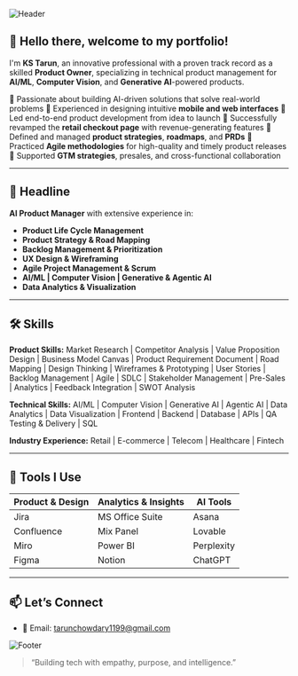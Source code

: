 ![Header](https://capsule-render.vercel.app/api?type=waving\&color=0:3b82f6,100:9333ea\&height=200\&section=header\&text=Hi,%20I'm%20KS%20Tarun%20%F0%9F%91%8B\&fontSize=40\&fontColor=ffffff)



## 👋 Hello there, welcome to my portfolio!


I'm **KS Tarun**, an innovative professional with a proven track record as a skilled **Product Owner**, specializing in technical product management for **AI/ML**, **Computer Vision**, and **Generative AI**-powered products.

🔹 Passionate about building AI-driven solutions that solve real-world problems
🔹 Experienced in designing intuitive **mobile and web interfaces**
🔹 Led end-to-end product development from idea to launch
🔹 Successfully revamped the **retail checkout page** with revenue-generating features
🔹 Defined and managed **product strategies**, **roadmaps**, and **PRDs**
🔹 Practiced **Agile methodologies** for high-quality and timely product releases
🔹 Supported **GTM strategies**, presales, and cross-functional collaboration

---

## 🚀 Headline

**AI Product Manager** with extensive experience in:

* **Product Life Cycle Management**
* **Product Strategy & Road Mapping**
* **Backlog Management & Prioritization**
* **UX Design & Wireframing**
* **Agile Project Management & Scrum**
* **AI/ML | Computer Vision | Generative & Agentic AI**
* **Data Analytics & Visualization**

---

## 🛠️ Skills

**Product Skills:**
Market Research | Competitor Analysis | Value Proposition Design | Business Model Canvas | Product Requirement Document | Road Mapping | Design Thinking | Wireframes & Prototyping | User Stories | Backlog Management | Agile | SDLC | Stakeholder Management | Pre-Sales | Analytics | Feedback Integration | SWOT Analysis

**Technical Skills:**
AI/ML | Computer Vision | Generative AI | Agentic AI | Data Analytics | Data Visualization | Frontend | Backend | Database | APIs | QA Testing & Delivery | SQL

**Industry Experience:**
Retail | E-commerce | Telecom | Healthcare | Fintech

---

## 🧰 Tools I Use

| Product & Design | Analytics & Insights | AI Tools   |
| ---------------- | -------------------- | ---------- |
| Jira             | MS Office Suite      | Asana      | 
| Confluence       | Mix Panel            | Lovable    | 
| Miro             | Power BI             | Perplexity |
| Figma            | Notion               | ChatGPT    |
---

## 📫 Let’s Connect

* 📧 Email: [tarunchowdary1199@gmail.com](mailto:tarunchowdary1199@gmail.com)


![Footer](https://capsule-render.vercel.app/api?type=waving\&color=0:9333ea,100:3b82f6\&height=120\&section=footer)

> “Building tech with empathy, purpose, and intelligence.”


###
